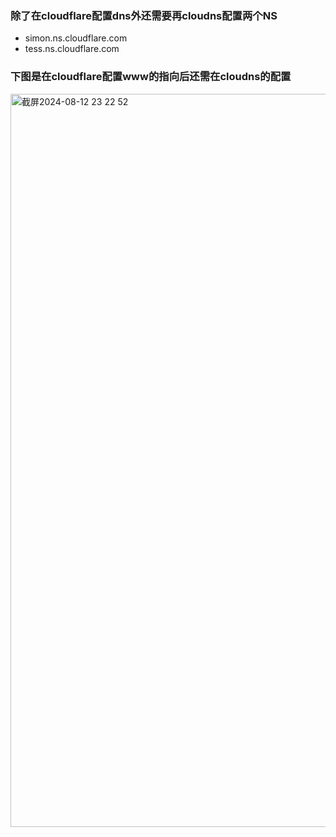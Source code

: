 ### 除了在cloudflare配置dns外还需要再cloudns配置两个NS
- simon.ns.cloudflare.com
- tess.ns.cloudflare.com

### 下图是在cloudflare配置www的指向后还需在cloudns的配置
<img width="1173" alt="截屏2024-08-12 23 22 52" src="https://github.com/user-attachments/assets/b43b158c-3d91-4530-97aa-c6a39f371837">
